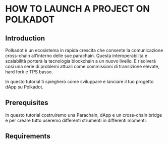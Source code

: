 # HOW TO LAUNCH A PROJECT ON POLKADOT 


## Introduction

Polkadot è un ecosistema in rapida crescita che consente la comunicazione cross-chain all'interno delle sue parachain. Questa interoperabilità e scalabilità porterà la tecnologia blockchain a un nuovo livello. E risolverà cosi una serie di problemi attuali come commissioni di transizione elevate, hard fork e TPS basso.

In questo tutorial ti spiegherò come sviluppare e lanciare il tuo progetto dApp su Polkadot.

## Prerequisites

In questo tutorial costruiremo una Parachain, dApp e un cross-chain bridge e per creare tutto useremo differenti strumenti in differenti momenti.

## Requirements

                                                























